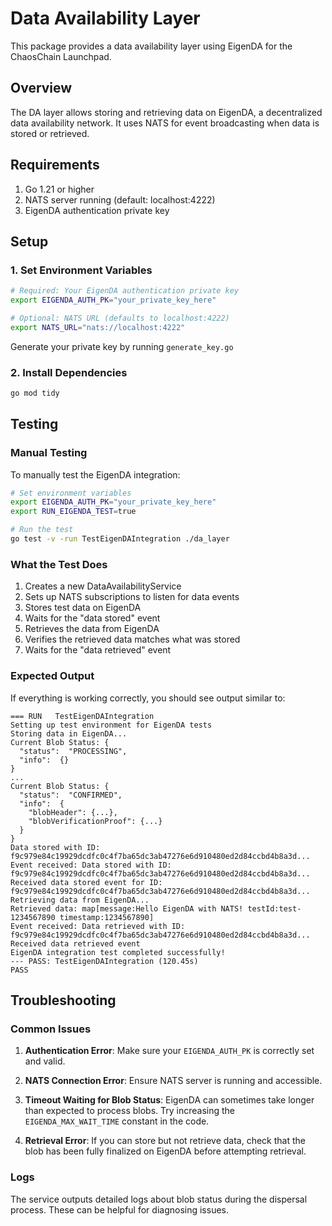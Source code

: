 # Data Availability Layer

This package provides a data availability layer using EigenDA for the ChaosChain Launchpad.

## Overview

The DA layer allows storing and retrieving data on EigenDA, a decentralized data availability network. It uses NATS for event broadcasting when data is stored or retrieved.

## Requirements

1. Go 1.21 or higher
2. NATS server running (default: localhost:4222)
3. EigenDA authentication private key

## Setup

### 1. Set Environment Variables

```bash
# Required: Your EigenDA authentication private key
export EIGENDA_AUTH_PK="your_private_key_here"

# Optional: NATS URL (defaults to localhost:4222)
export NATS_URL="nats://localhost:4222"
```

Generate your private key by running `generate_key.go`

### 2. Install Dependencies

```bash
go mod tidy
```

## Testing

### Manual Testing

To manually test the EigenDA integration:

```bash
# Set environment variables
export EIGENDA_AUTH_PK="your_private_key_here"
export RUN_EIGENDA_TEST=true

# Run the test
go test -v -run TestEigenDAIntegration ./da_layer
```

### What the Test Does

1. Creates a new DataAvailabilityService
2. Sets up NATS subscriptions to listen for data events
3. Stores test data on EigenDA
4. Waits for the "data stored" event
5. Retrieves the data from EigenDA
6. Verifies the retrieved data matches what was stored
7. Waits for the "data retrieved" event

### Expected Output

If everything is working correctly, you should see output similar to:

```
=== RUN   TestEigenDAIntegration
Setting up test environment for EigenDA tests
Storing data in EigenDA...
Current Blob Status: {
  "status":  "PROCESSING",
  "info":  {}
}
...
Current Blob Status: {
  "status":  "CONFIRMED",
  "info":  {
    "blobHeader": {...},
    "blobVerificationProof": {...}
  }
}
Data stored with ID: f9c979e84c19929dcdfc0c4f7ba65dc3ab47276e6d910480ed2d84ccbd4b8a3d...
Event received: Data stored with ID: f9c979e84c19929dcdfc0c4f7ba65dc3ab47276e6d910480ed2d84ccbd4b8a3d...
Received data stored event for ID: f9c979e84c19929dcdfc0c4f7ba65dc3ab47276e6d910480ed2d84ccbd4b8a3d...
Retrieving data from EigenDA...
Retrieved data: map[message:Hello EigenDA with NATS! testId:test-1234567890 timestamp:1234567890]
Event received: Data retrieved with ID: f9c979e84c19929dcdfc0c4f7ba65dc3ab47276e6d910480ed2d84ccbd4b8a3d...
Received data retrieved event
EigenDA integration test completed successfully!
--- PASS: TestEigenDAIntegration (120.45s)
PASS
```

## Troubleshooting

### Common Issues

1. **Authentication Error**: Make sure your `EIGENDA_AUTH_PK` is correctly set and valid.

2. **NATS Connection Error**: Ensure NATS server is running and accessible.

3. **Timeout Waiting for Blob Status**: EigenDA can sometimes take longer than expected to process blobs. Try increasing the `EIGENDA_MAX_WAIT_TIME` constant in the code.

4. **Retrieval Error**: If you can store but not retrieve data, check that the blob has been fully finalized on EigenDA before attempting retrieval.

### Logs

The service outputs detailed logs about blob status during the dispersal process. These can be helpful for diagnosing issues. 